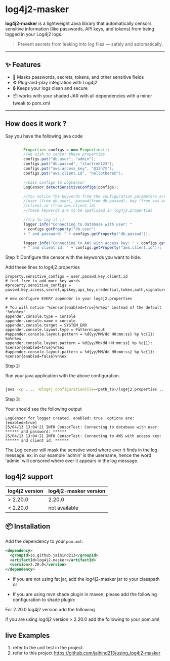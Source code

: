 # log4j2-masker

**log4j2-masker** is a lightweight Java library that automatically censors sensitive information (like passwords, API keys, and tokens) from being logged in your Log4j2 logs.

> Prevent secrets from leaking into log files — safely and automatically.

---

## ✨ Features

- 🚫 Masks passwords, secrets, tokens, and other sensitive fields
- ⚙️ Plug-and-play integration with Log4j2
- 🔒 Keeps your logs clean and secure
- 📦 works with your shaded JAR with all dependencies with a minor tweak to pom.xml

---

## How does it work ?

Say you have the following java code

```java

        Properties configs = new Properties();
        //We wish to censor these properties
        configs.put("db.user", "admin");
        configs.put("db.passwd", "startrek123");
        configs.put("aws.access_key", "@12h7$");
        configs.put("aws.client.id", "hellothere@");

        //pass configs to LogCensor
        LogCensor.detectSensitiveConfigs(configs);

        //You notice The keywords from the configuration parameters are:
        //user (from db.user), passwd(from db.passwd), key (from aws.access_key)
        //client.id (from aws.client.id)
        //These keywords are to be speficied in log4j2.properties        

        //try to log it :)
        logger.info("Connecting to database with user: "
        + configs.getProperty("db.user")
        + " and password: " + configs.getProperty("db.passwd"));

        logger.info("Connecting to AWS with access key: " + configs.getProperty("aws.access_key")
        + " and client id: " + configs.getProperty("aws.client.id"));

```

Step 1: Configure the censor with the keywords you want to hide. 

Add these lines to log4j2.properties

```properties
property.sensitive_configs = user,passwd,key,client.id
# feel free to add more key words
#property.sensitive_configs = passwd,key,access,secret,apikey,api_key,credential,token,auth,signature,passphrase,client_id,client.id,client_secret,client.secret,authorization,bearer,user_name,username,user,pass,password

# now configure EVERY appender in your log4j2.properties

# You will notice '%censor{enabled=true}%n%ex' instead of the default '%m%n%ex'
appender.console.type = Console
appender.console.name = console
appender.console.target = SYSTEM_ERR
appender.console.layout.type = PatternLayout
#appender.console.layout.pattern = %d{yy/MM/dd HH:mm:ss} %p %c{1}: %m%n%ex
appender.console.layout.pattern = %d{yy/MM/dd HH:mm:ss} %p %c{1}: %censor{enabled=true}%n%ex
#appender.console.layout.pattern = %d{yy/MM/dd HH:mm:ss} %p %c{1}: %censor{enabled=false}%n%ex
```

Step 2:

Run your java application with the above configuration.

```bash

java -cp .... -Dlog4j.configurationFile=<path_to>/log4j2.properties ....
```

Step 3:

Your should see the following output

```text
LogCensor for logger created. enabled: true .options are: [enabled=true]
25/04/13 13:04:21 INFO CensorTest: Connecting to database with user: ****** and password: ******
25/04/13 13:04:21 INFO CensorTest: Connecting to AWS with access key: ****** and client id: ******
```

The Log censor will mask the senstive word where ever it finds in the log message.
ex: in our example 'admin' is the username, hence the word 'admin' will censored where ever it appears in the log message.


## log4j2 support

| log4j2 version | log4j2-masker version |
|----------------|-----------------------|
| > 2.20.0       | 2.20.0                |
| < 2.20.0       | not available         |

## 📦 Installation

Add the dependency to your `pom.xml`:

```xml
<dependency>
  <groupId>io.github.jaihind213</groupId>
  <artifactId>log4j2-masker</artifactId>
  <version>2.20.0</version>
</dependency>
```
- If you are not using fat jar, add the log4j2-masker jar to your classpath or

- If you are using mvn shade plugin in maven, please add the following configuration to shade plugin:

For 2.20.0 log4j2 version  add the following



if you are using log4j2 version > 2.20.0 add the following to your pom.xml 


## live Examples 

1. refer to the unit test in the project.
2. refer to this project https://github.com/jaihind213/using_log4j2-masker